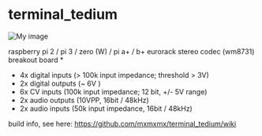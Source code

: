 terminal_tedium
===============


![My image](https://farm1.staticflickr.com/423/19280194146_4568770dcf_c.jpg)

raspberry pi 2 / pi 3 / zero (W) / pi a+ / b+  eurorack stereo codec (wm8731) breakout board *

- 4x digital inputs (> 100k input impedance; threshold > 3V)
- 2x digital outputs (~ 6V )
- 6x CV inputs (100k input impedance; 12 bit, +/- 5V range)
- 2x audio outputs (10VPP, 16bit / 48kHz)
- 2x audio inputs (50k input impedance, 16bit / 48kHz)


build info, see here: https://github.com/mxmxmx/terminal_tedium/wiki
